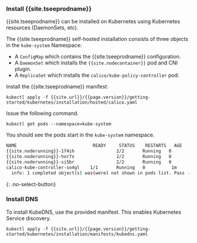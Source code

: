 ### Install {{site.tseeprodname}}
{{site.tseeprodname}} can be installed on Kubernetes using Kubernetes resources (DaemonSets, etc).

The {{site.tseeprodname}} self-hosted installation consists of three objects in the `kube-system` Namespace:

- A `ConfigMap` which contains the {{site.tseeprodname}} configuration.
- A `DaemonSet` which installs the `{{site.nodecontainer}}` pod and CNI plugin.
- A `ReplicaSet` which installs the `calico/kube-policy-controller` pod.

Install the {{site.tseeprodname}} manifest:

```shell
kubectl apply -f {{site.url}}/{{page.version}}/getting-started/kubernetes/installation/hosted/calico.yaml
```

Issue the following command.

```shell
kubectl get pods --namespace=kube-system
```

You should see the pods start in the `kube-system` namespace.

```bash
NAME                             READY     STATUS    RESTARTS   AGE
{{site.noderunning}}-1f4ih                2/2       Running   0          1m
{{site.noderunning}}-hor7x                2/2       Running   0          1m
{{site.noderunning}}-si5br                2/2       Running   0          1m
calico-kube-controller-so4gl    1/1       Running   0          1m
  info: 1 completed object(s) was(were) not shown in pods list. Pass --show-all to see all objects.
```
{: .no-select-button}

### Install DNS

To install KubeDNS, use the provided manifest.  This enables Kubernetes Service discovery.

```shell
kubectl apply -f {{site.url}}/{{page.version}}/getting-started/kubernetes/installation/manifests/kubedns.yaml
```
